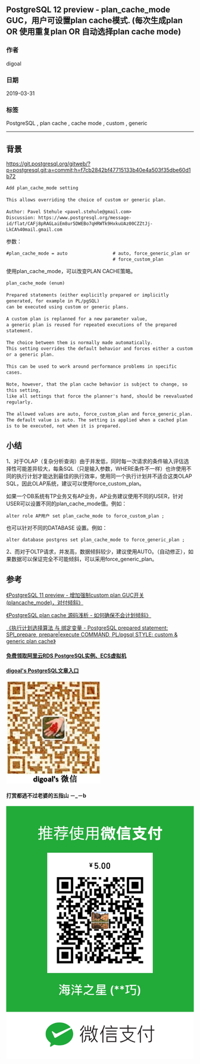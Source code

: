 ## PostgreSQL 12 preview - plan_cache_mode GUC，用户可设置plan cache模式. (每次生成plan OR 使用重复plan OR 自动选择plan cache mode)
                                                                                    
### 作者                                                                                    
digoal                                                                                    
                                                                                    
### 日期                                                                                    
2019-03-31                                                                                    
                                                                                    
### 标签                                                                                    
PostgreSQL , plan cache , cache mode , custom , generic    
                                                                                    
----                                                                                    
                                                                                    
## 背景          
https://git.postgresql.org/gitweb/?p=postgresql.git;a=commit;h=f7cb2842bf47715133b40e4a503f35dbe60d1b72  
  
```  
Add plan_cache_mode setting  
  
This allows overriding the choice of custom or generic plan.  
  
Author: Pavel Stehule <pavel.stehule@gmail.com>  
Discussion: https://www.postgresql.org/message-id/flat/CAFj8pRAGLaiEm8ur5DWEBo7qHRWTk9HxkuUAz00CZZtJj-LkCA%40mail.gmail.com  
```  
  
参数：  
  
```  
#plan_cache_mode = auto                 # auto, force_generic_plan or  
                                        # force_custom_plan  
```  
  
使用plan_cache_mode，可以改变PLAN CACHE策略。  
  
```  
plan_cache_mode (enum)  
  
Prepared statements (either explicitly prepared or implicitly generated, for example in PL/pgSQL)   
can be executed using custom or generic plans.   
  
A custom plan is replanned for a new parameter value,   
a generic plan is reused for repeated executions of the prepared statement.   
  
The choice between them is normally made automatically.   
This setting overrides the default behavior and forces either a custom or a generic plan.   
  
This can be used to work around performance problems in specific cases.   
  
Note, however, that the plan cache behavior is subject to change, so this setting,   
like all settings that force the planner's hand, should be reevaluated regularly.  
  
The allowed values are auto, force_custom_plan and force_generic_plan.   
The default value is auto. The setting is applied when a cached plan is to be executed, not when it is prepared.  
```  
    
## 小结  
1、对于OLAP（复杂分析查询）由于并发低，同时每一次请求的条件输入评估选择性可能差异较大，每条SQL（只是输入参数，WHERE条件不一样）也许使用不同的执行计划才能达到最佳的执行效率，使用同一个执行计划并不适合这类OLAP SQL，因此OLAP系统，建议可以使用force_custom_plan。  
  
如果一个DB系统有TP业务又有AP业务，AP业务建议使用不同的USER，针对USER可以设置不同的plan_cache_mode值。例如：  
  
```  
alter role AP用户 set plan_cache_mode to force_custom_plan ;  
```  
  
也可以针对不同的DATABASE 设置。例如：  
  
```  
alter database postgres set plan_cache_mode to force_generic_plan ;  
```  
  
2、而对于OLTP请求，并发高，数据倾斜较少，建议使用AUTO。（自动修正），如果数据可以保证完全不可能倾斜，可以采用force_generic_plan。  
  
## 参考  
[《PostgreSQL 11 preview - 增加强制custom plan GUC开关(plancache_mode)，对付倾斜》](../201803/20180325_06.md)    
  
[《PostgreSQL plan cache 源码浅析 - 如何确保不会计划倾斜》](../201606/20160617_01.md)    
  
[《执行计划选择算法 与 绑定变量 - PostgreSQL prepared statement: SPI_prepare, prepare|execute COMMAND, PL/pgsql STYLE: custom & generic plan cache》](../201212/20121224_01.md)    
      
  
  
  
  
  
  
  
  
  
#### [免费领取阿里云RDS PostgreSQL实例、ECS虚拟机](https://free.aliyun.com/ "57258f76c37864c6e6d23383d05714ea")
  
  
#### [digoal's PostgreSQL文章入口](https://github.com/digoal/blog/blob/master/README.md "22709685feb7cab07d30f30387f0a9ae")
  
  
![digoal's weixin](../pic/digoal_weixin.jpg "f7ad92eeba24523fd47a6e1a0e691b59")
  
  
  
  
  
  
#### 打赏都逃不过老婆的五指山 －_－b  
![wife's weixin ds](../pic/wife_weixin_ds.jpg "acd5cce1a143ef1d6931b1956457bc9f")
  

